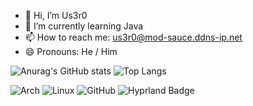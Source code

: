 - 👋 Hi, I’m Us3r0
- 🌱 I’m currently learning Java
- 📫 How to reach me: us3r0@mod-sauce.ddns-ip.net
- 😄 Pronouns: He / Him

![Anurag's GitHub stats](https://github-readme-stats.vercel.app/api?username=Mooo0042&show_icons=true&theme=radical)
![Top Langs](https://github-readme-stats.vercel.app/api/top-langs/?username=Mooo0042&layout=compact&theme=radical)

![Arch](https://img.shields.io/badge/Arch%20Linux-1793D1?logo=arch-linux&logoColor=fff&style=for-the-badge) ![Linux](https://img.shields.io/badge/Linux-FCC624?style=for-the-badge&logo=linux&logoColor=black) ![GitHub](https://img.shields.io/badge/github-%23121011.svg?style=for-the-badge&logo=github&logoColor=white) ![Hyprland Badge](https://img.shields.io/badge/Hyprland-58E1FF?logo=hyprland&logoColor=000&style=flat-square)
